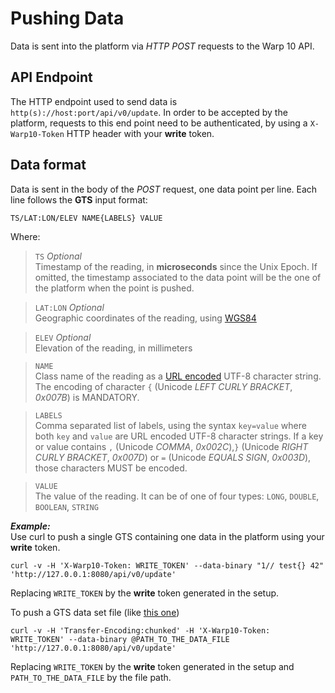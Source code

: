 # Pushing Data

Data is sent into the platform via *HTTP POST* requests to the Warp 10 API.

## API Endpoint
The HTTP endpoint used to send data is `http(s)://host:port/api/v0/update`. In order to be accepted by the platform, requests to this end point need to be authenticated, by using a `X-Warp10-Token` HTTP header with your **write** token.

## Data format
Data is sent in the body of the *POST* request, one data point per line. Each line follows the **GTS** input format:
```
TS/LAT:LON/ELEV NAME{LABELS} VALUE
```
Where:  
>`TS`	*Optional*  
>Timestamp of the reading, in **microseconds** since the Unix Epoch. If omitted, the timestamp associated to the data point will be the one of the platform when the point is pushed.

>`LAT:LON`	*Optional*  
>Geographic coordinates of the reading, using [WGS84](http://en.wikipedia.org/wiki/WGS84)

>`ELEV`	*Optional*  
>Elevation of the reading, in millimeters

>`NAME`  
>Class name of the reading as a [URL encoded](http://en.wikipedia.org/wiki/Percent-encoding) UTF-8 character string. The encoding of character `{` (Unicode *LEFT CURLY BRACKET*, *0x007B*) is MANDATORY.

>`LABELS`  
>Comma separated list of labels, using the syntax `key=value` where both `key` and `value` are URL encoded UTF-8 character strings. If a key or value contains `,` (Unicode *COMMA*, *0x002C*),`}` (Unicode *RIGHT CURLY BRACKET*, *0x007D*) or `=` (Unicode *EQUALS SIGN*, *0x003D*), those characters MUST be encoded.

>`VALUE`  
>The value of the reading. It can be of one of four types: `LONG`, `DOUBLE`, `BOOLEAN`, `STRING`

***Example:***  
Use curl to push a single GTS containing one data in the platform using your **write** token.
```
curl -v -H 'X-Warp10-Token: WRITE_TOKEN' --data-binary "1// test{} 42" 'http://127.0.0.1:8080/api/v0/update'
```
Replacing `WRITE_TOKEN` by the **write** token generated in the setup.

To push a GTS data set file (like [this one](http://www.warp10.io/assets/data/drones))
```
curl -v -H 'Transfer-Encoding:chunked' -H 'X-Warp10-Token: WRITE_TOKEN' --data-binary @PATH_TO_THE_DATA_FILE 'http://127.0.0.1:8080/api/v0/update'
```
Replacing `WRITE_TOKEN` by the **write** token generated in the setup and `PATH_TO_THE_DATA_FILE` by the file path.
